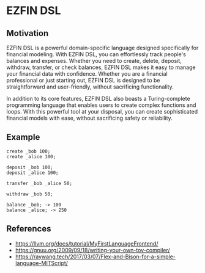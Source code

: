 # EZFIN DSL

## Motivation

EZFIN DSL is a powerful domain-specific language designed specifically for financial modeling. With EZFIN DSL, you can effortlessly track people's balances and expenses. Whether you need to create, delete, deposit, withdraw, transfer, or check balances, EZFIN DSL makes it easy to manage your financial data with confidence. Whether you are a financial professional or just starting out, EZFIN DSL is designed to be straightforward and user-friendly, without sacrificing functionality.

In addition to its core features, EZFIN DSL also boasts a Turing-complete programming language that enables users to create complex functions and loops. With this powerful tool at your disposal, you can create sophisticated financial models with ease, without sacrificing safety or reliability.

## Example

```
create _bob 100;
create _alice 100;

deposit _bob 100;
deposit _alice 100;

transfer _bob _alice 50;

withdraw _bob 50;

balance _bob; -> 100
balance _alice; -> 250
```

## References

* https://llvm.org/docs/tutorial/MyFirstLanguageFrontend/
* https://gnuu.org/2009/09/18/writing-your-own-toy-compiler/
* https://raywang.tech/2017/03/07/Flex-and-Bison-for-a-simple-language-MITScript/
